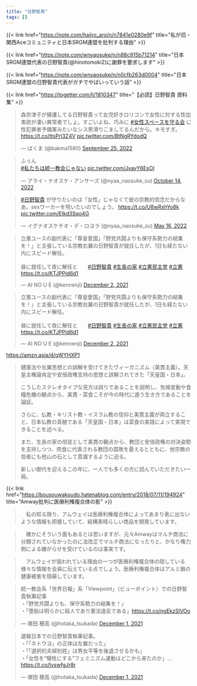 ```yaml
---
title: "日野智貴"
tags: []
---
```


{{< link href="https://note.com/haiiro_aro/n/n7841e0280e9f" title="私が旧・関西Aceコミュニティと日本SRGM連盟を批判する理由" >}}

{{< link href="https://note.com/wnyaosuke/n/n88c915b71214" title="日本SRGM連盟代表の日野智貴(@hinotomoki2)に謝罪を要求します" >}}

{{< link href="https://note.com/wnyaosuke/n/n0cfb263d0004" title="日本SRGM連盟の日野智貴代表がガチでやばいっていう話" >}}

{{< link href="https://togetter.com/li/1810347" title="【必読】日野智貴 資料集" >}}

<blockquote class="twitter-tweet"><p lang="ja" dir="ltr">森奈津子が擁護してる日野智貴って女児好きロリコンで女性に対する性加害欲が凄い異常者でしょ。すごいよね、巧みに <a href="https://twitter.com/hashtag/%E5%A5%B3%E6%80%A7%E3%82%B9%E3%83%9A%E3%83%BC%E3%82%B9%E3%82%92%E5%AE%88%E3%82%8B%E4%BC%9A?src=hash&amp;ref_src=twsrc%5Etfw">#女性スペースを守る会</a> に性犯罪者予備軍みたいなシス男滑りこましてるんだから。キモすぎ。 <a href="https://t.co/ttsPrI3Z4V">https://t.co/ttsPrI3Z4V</a> <a href="https://t.co/BtNgRYdodQ">pic.twitter.com/BtNgRYdodQ</a></p>&mdash; ばくま (@bakma1580) <a href="https://twitter.com/bakma1580/status/1574046300869623810?ref_src=twsrc%5Etfw">September 25, 2022</a></blockquote> <script async src="https://platform.twitter.com/widgets.js" charset="utf-8"></script>

<blockquote class="twitter-tweet"><p lang="ja" dir="ltr">ふぅん<br> <a href="https://twitter.com/hashtag/%E7%A7%81%E3%81%9F%E3%81%A1%E3%81%AF%E7%B5%B1%E4%B8%80%E6%95%99%E4%BC%9A%E3%81%98%E3%82%83%E3%81%AA%E3%81%84?src=hash&amp;ref_src=twsrc%5Etfw">#私たちは統一教会じゃない</a> <a href="https://t.co/JvayY6EsOI">pic.twitter.com/JvayY6EsOI</a></p>&mdash; アライ・ナオスケ・アンサーズ (@nyaa_naosuke_su) <a href="https://twitter.com/nyaa_naosuke_su/status/1581053157446389760?ref_src=twsrc%5Etfw">October 14, 2022</a></blockquote> <script async src="https://platform.twitter.com/widgets.js" charset="utf-8"></script>

<blockquote class="twitter-tweet"><p lang="ja" dir="ltr"><a href="https://twitter.com/hashtag/%E6%97%A5%E9%87%8E%E6%99%BA%E8%B2%B4?src=hash&amp;ref_src=twsrc%5Etfw">#日野智貴</a> が守りたいのは「女性」じゃなくて彼の宗教的信念だからなあ。sexワーカーを呪いたいのでしょう。 <a href="https://t.co/U8wRxhYo8k">https://t.co/U8wRxhYo8k</a> <a href="https://t.co/Elkd3Sqo4G">pic.twitter.com/Elkd3Sqo4G</a></p>&mdash; イグナオスケチオ・デ・ロヨラ (@nyaa_naosuke_su) <a href="https://twitter.com/nyaa_naosuke_su/status/1526132870284443648?ref_src=twsrc%5Etfw">May 16, 2022</a></blockquote> <script async src="https://platform.twitter.com/widgets.js" charset="utf-8"></script>

<blockquote class="twitter-tweet"><p lang="ja" dir="ltr">立憲ユースの副代表に「尊皇愛国」「野党共闘よりも保守系勢力の結集を！」と主張している宗教右翼の日野智貴が就任したが、1日も経たない内にスピード解任。<br><br>昼に就任して夜に解任と　　<a href="https://twitter.com/hashtag/%E6%97%A5%E9%87%8E%E6%99%BA%E8%B2%B4?src=hash&amp;ref_src=twsrc%5Etfw">#日野智貴</a> <a href="https://twitter.com/hashtag/%E7%94%9F%E9%95%B7%E3%81%AE%E5%AE%B6?src=hash&amp;ref_src=twsrc%5Etfw">#生長の家</a> <a href="https://twitter.com/hashtag/%E7%AB%8B%E6%86%B2%E6%B0%91%E4%B8%BB%E5%85%9A?src=hash&amp;ref_src=twsrc%5Etfw">#立憲民主党</a> <a href="https://twitter.com/hashtag/%E7%AB%8B%E6%86%B2?src=hash&amp;ref_src=twsrc%5Etfw">#立憲</a> <a href="https://t.co/KTJPPid6d1">https://t.co/KTJPPid6d1</a></p>&mdash; AI NO U E (@kennenji) <a href="https://twitter.com/kennenji/status/1466274395794509824?ref_src=twsrc%5Etfw">December 2, 2021</a></blockquote> <script async src="https://platform.twitter.com/widgets.js" charset="utf-8"></script>

<blockquote class="twitter-tweet"><p lang="ja" dir="ltr">立憲ユースの副代表に「尊皇愛国」「野党共闘よりも保守系勢力の結集を！」と主張している宗教右翼の日野智貴が就任したが、1日も経たない内にスピード解任。<br><br>昼に就任して夜に解任と　　<a href="https://twitter.com/hashtag/%E6%97%A5%E9%87%8E%E6%99%BA%E8%B2%B4?src=hash&amp;ref_src=twsrc%5Etfw">#日野智貴</a> <a href="https://twitter.com/hashtag/%E7%94%9F%E9%95%B7%E3%81%AE%E5%AE%B6?src=hash&amp;ref_src=twsrc%5Etfw">#生長の家</a> <a href="https://twitter.com/hashtag/%E7%AB%8B%E6%86%B2%E6%B0%91%E4%B8%BB%E5%85%9A?src=hash&amp;ref_src=twsrc%5Etfw">#立憲民主党</a> <a href="https://twitter.com/hashtag/%E7%AB%8B%E6%86%B2?src=hash&amp;ref_src=twsrc%5Etfw">#立憲</a> <a href="https://t.co/KTJPPid6d1">https://t.co/KTJPPid6d1</a></p>&mdash; AI NO U E (@kennenji) <a href="https://twitter.com/kennenji/status/1466274395794509824?ref_src=twsrc%5Etfw">December 2, 2021</a></blockquote> <script async src="https://platform.twitter.com/widgets.js" charset="utf-8"></script>

https://amzn.asia/d/gWYHXP1

> 健康法や左翼思想との誤解を受けてきたヴィーガニズム（美貫主義）。天皇主権論肯定や安倍政権支持の思想と誤解されてきた「天皇国・日本」。
> 
> こうしたステレオタイプな見方は誤りであることを説明し、気候変動や食糧危機の観点から、美貫・菜食こそが今の時代に適う生き方であることを論証。
> 
> さらに、仏教・キリスト教・イスラム教の信仰と美貫主義が両立すること、日本仏教の真髄である「天皇国・日本」は菜食の実践によって実現できることを述べる。
> 
> また、生長の家の信徒として美貫の観点から、教団と安倍政権の対決姿勢を支持しつつ、肉食に代表される教団の腐敗を憂えるとともに、他宗教の信者にも他山の石として意識するように迫る。
> 
> 新しい御代を迎えるこの年に、一人でも多くの方に読んでいただきたい一冊。

{{< link href="https://bousouwakoudo.hatenablog.com/entry/2018/07/11/194924" title="Amway批判に医療利権複合体の影" >}}

> 　私の知る限り、アムウェイは医療利権複合体によってあまり表に出ないような情報も把握していて、結構素晴らしい商品を開発しています。

> 　確かにそういう面もあるとは思いますが、元々Amwayはマルチ商法に分類されていなかったのに法改正でマルチ商法になったりと、かなり権力側による嫌がらせを受けているのは事実です。

> 　アムウェイが狙われている理由の一つが医療利権複合体の隠している様々な情報を会員に伝えている点でしょう。医療利権複合体はアルミ鍋の健康被害を隠蔽しています。


<blockquote class="twitter-tweet"><p lang="ja" dir="ltr">統一教会系「世界日報」系「Viewpoint」（ビューポイント）での日野智貴執筆記事<br>・「野党共闘よりも、保守系勢力の結集を！」<br>・「堕胎は明らかに殺人であり憲法違反である」<a href="https://t.co/ngEkzSlVOo">https://t.co/ngEkzSlVOo</a></p>&mdash; 塚田 穂高 (@hotaka_tsukada) <a href="https://twitter.com/hotaka_tsukada/status/1465981036811079681?ref_src=twsrc%5Etfw">December 1, 2021</a></blockquote> <script async src="https://platform.twitter.com/widgets.js" charset="utf-8"></script>


<blockquote class="twitter-tweet"><p lang="ja" dir="ltr">選報日本での日野智貴執筆記事。<br>・「「ネトウヨ」の正体は左翼だった」<br>・「「選択的夫婦別姓」は男女平等を後退させるかも」<br>・「女性を“犠牲にする”フェミニズム運動はどこから来たのか」…<a href="https://t.co/IvswfgJr8r">https://t.co/IvswfgJr8r</a></p>&mdash; 塚田 穂高 (@hotaka_tsukada) <a href="https://twitter.com/hotaka_tsukada/status/1465982950604898307?ref_src=twsrc%5Etfw">December 1, 2021</a></blockquote> <script async src="https://platform.twitter.com/widgets.js" charset="utf-8"></script>